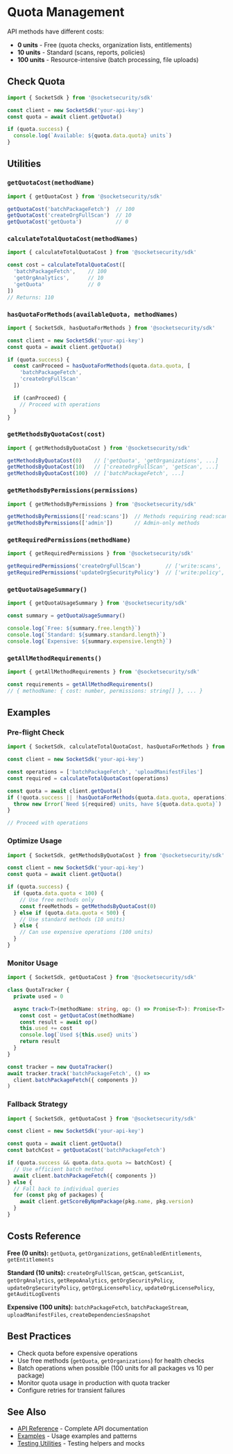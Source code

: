 # Quota Management

API methods have different costs:
- **0 units** - Free (quota checks, organization lists, entitlements)
- **10 units** - Standard (scans, reports, policies)
- **100 units** - Resource-intensive (batch processing, file uploads)

## Check Quota

```typescript
import { SocketSdk } from '@socketsecurity/sdk'

const client = new SocketSdk('your-api-key')
const quota = await client.getQuota()

if (quota.success) {
  console.log(`Available: ${quota.data.quota} units`)
}
```

## Utilities

### `getQuotaCost(methodName)`

```typescript
import { getQuotaCost } from '@socketsecurity/sdk'

getQuotaCost('batchPackageFetch')  // 100
getQuotaCost('createOrgFullScan')  // 10
getQuotaCost('getQuota')           // 0
```

### `calculateTotalQuotaCost(methodNames)`

```typescript
import { calculateTotalQuotaCost } from '@socketsecurity/sdk'

const cost = calculateTotalQuotaCost([
  'batchPackageFetch',    // 100
  'getOrgAnalytics',      // 10
  'getQuota'              // 0
])
// Returns: 110
```

### `hasQuotaForMethods(availableQuota, methodNames)`

```typescript
import { SocketSdk, hasQuotaForMethods } from '@socketsecurity/sdk'

const client = new SocketSdk('your-api-key')
const quota = await client.getQuota()

if (quota.success) {
  const canProceed = hasQuotaForMethods(quota.data.quota, [
    'batchPackageFetch',
    'createOrgFullScan'
  ])

  if (canProceed) {
    // Proceed with operations
  }
}
```

### `getMethodsByQuotaCost(cost)`

```typescript
import { getMethodsByQuotaCost } from '@socketsecurity/sdk'

getMethodsByQuotaCost(0)    // ['getQuota', 'getOrganizations', ...]
getMethodsByQuotaCost(10)   // ['createOrgFullScan', 'getScan', ...]
getMethodsByQuotaCost(100)  // ['batchPackageFetch', ...]
```

### `getMethodsByPermissions(permissions)`

```typescript
import { getMethodsByPermissions } from '@socketsecurity/sdk'

getMethodsByPermissions(['read:scans'])  // Methods requiring read:scans
getMethodsByPermissions(['admin'])       // Admin-only methods
```

### `getRequiredPermissions(methodName)`

```typescript
import { getRequiredPermissions } from '@socketsecurity/sdk'

getRequiredPermissions('createOrgFullScan')        // ['write:scans', 'read:repos']
getRequiredPermissions('updateOrgSecurityPolicy')  // ['write:policy', 'admin']
```

### `getQuotaUsageSummary()`

```typescript
import { getQuotaUsageSummary } from '@socketsecurity/sdk'

const summary = getQuotaUsageSummary()

console.log(`Free: ${summary.free.length}`)
console.log(`Standard: ${summary.standard.length}`)
console.log(`Expensive: ${summary.expensive.length}`)
```

### `getAllMethodRequirements()`

```typescript
import { getAllMethodRequirements } from '@socketsecurity/sdk'

const requirements = getAllMethodRequirements()
// { methodName: { cost: number, permissions: string[] }, ... }
```

## Examples

### Pre-flight Check

```typescript
import { SocketSdk, calculateTotalQuotaCost, hasQuotaForMethods } from '@socketsecurity/sdk'

const client = new SocketSdk('your-api-key')

const operations = ['batchPackageFetch', 'uploadManifestFiles']
const required = calculateTotalQuotaCost(operations)

const quota = await client.getQuota()
if (!quota.success || !hasQuotaForMethods(quota.data.quota, operations)) {
  throw new Error(`Need ${required} units, have ${quota.data.quota}`)
}

// Proceed with operations
```

### Optimize Usage

```typescript
import { SocketSdk, getMethodsByQuotaCost } from '@socketsecurity/sdk'

const client = new SocketSdk('your-api-key')
const quota = await client.getQuota()

if (quota.success) {
  if (quota.data.quota < 100) {
    // Use free methods only
    const freeMethods = getMethodsByQuotaCost(0)
  } else if (quota.data.quota < 500) {
    // Use standard methods (10 units)
  } else {
    // Can use expensive operations (100 units)
  }
}
```

### Monitor Usage

```typescript
import { SocketSdk, getQuotaCost } from '@socketsecurity/sdk'

class QuotaTracker {
  private used = 0

  async track<T>(methodName: string, op: () => Promise<T>): Promise<T> {
    const cost = getQuotaCost(methodName)
    const result = await op()
    this.used += cost
    console.log(`Used ${this.used} units`)
    return result
  }
}

const tracker = new QuotaTracker()
await tracker.track('batchPackageFetch', () =>
  client.batchPackageFetch({ components })
)
```

### Fallback Strategy

```typescript
import { SocketSdk, getQuotaCost } from '@socketsecurity/sdk'

const client = new SocketSdk('your-api-key')

const quota = await client.getQuota()
const batchCost = getQuotaCost('batchPackageFetch')

if (quota.success && quota.data.quota >= batchCost) {
  // Use efficient batch method
  await client.batchPackageFetch({ components })
} else {
  // Fall back to individual queries
  for (const pkg of packages) {
    await client.getScoreByNpmPackage(pkg.name, pkg.version)
  }
}
```

## Costs Reference

**Free (0 units):** `getQuota`, `getOrganizations`, `getEnabledEntitlements`, `getEntitlements`

**Standard (10 units):** `createOrgFullScan`, `getScan`, `getScanList`, `getOrgAnalytics`, `getRepoAnalytics`, `getOrgSecurityPolicy`, `updateOrgSecurityPolicy`, `getOrgLicensePolicy`, `updateOrgLicensePolicy`, `getAuditLogEvents`

**Expensive (100 units):** `batchPackageFetch`, `batchPackageStream`, `uploadManifestFiles`, `createDependenciesSnapshot`

## Best Practices

- Check quota before expensive operations
- Use free methods (`getQuota`, `getOrganizations`) for health checks
- Batch operations when possible (100 units for all packages vs 10 per package)
- Monitor quota usage in production with quota tracker
- Configure retries for transient failures

## See Also

- [API Reference](./API.md) - Complete API documentation
- [Examples](./EXAMPLES.md) - Usage examples and patterns
- [Testing Utilities](./TESTING.md) - Testing helpers and mocks

